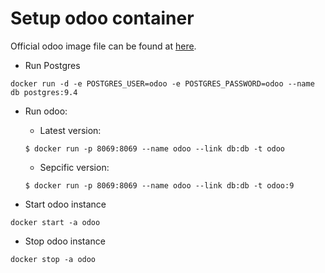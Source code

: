 # Setup odoo container

Official odoo image file can be found at [here](https://store.docker.com/images/odoo). 

- Run Postgres
```
docker run -d -e POSTGRES_USER=odoo -e POSTGRES_PASSWORD=odoo --name db postgres:9.4
```

- Run odoo:
    * Latest version:
    ```
    $ docker run -p 8069:8069 --name odoo --link db:db -t odoo
    ```
    * Sepcific version:
    ```
    $ docker run -p 8069:8069 --name odoo --link db:db -t odoo:9
    ```

- Start odoo instance
```
docker start -a odoo
```

- Stop odoo instance
```
docker stop -a odoo
```